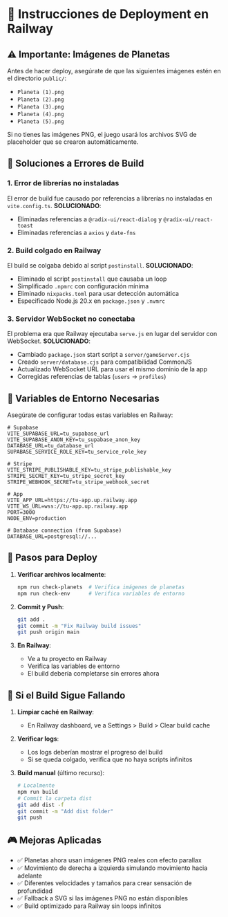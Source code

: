 # 🚀 Instrucciones de Deployment en Railway

## ⚠️ Importante: Imágenes de Planetas

Antes de hacer deploy, asegúrate de que las siguientes imágenes estén en el directorio `public/`:

- `Planeta (1).png`
- `Planeta (2).png` 
- `Planeta (3).png`
- `Planeta (4).png`
- `Planeta (5).png`

Si no tienes las imágenes PNG, el juego usará los archivos SVG de placeholder que se crearon automáticamente.

## 🔧 Soluciones a Errores de Build

### 1. Error de librerías no instaladas
El error de build fue causado por referencias a librerías no instaladas en `vite.config.ts`. **SOLUCIONADO**: 
- Eliminadas referencias a `@radix-ui/react-dialog` y `@radix-ui/react-toast`
- Eliminadas referencias a `axios` y `date-fns`

### 2. Build colgado en Railway
El build se colgaba debido al script `postinstall`. **SOLUCIONADO**:
- Eliminado el script `postinstall` que causaba un loop
- Simplificado `.npmrc` con configuración mínima
- Eliminado `nixpacks.toml` para usar detección automática
- Especificado Node.js 20.x en `package.json` y `.nvmrc`

### 3. Servidor WebSocket no conectaba
El problema era que Railway ejecutaba `serve.js` en lugar del servidor con WebSocket. **SOLUCIONADO**:
- Cambiado `package.json` start script a `server/gameServer.cjs`
- Creado `server/database.cjs` para compatibilidad CommonJS
- Actualizado WebSocket URL para usar el mismo dominio de la app
- Corregidas referencias de tablas (`users` → `profiles`)

## 📝 Variables de Entorno Necesarias

Asegúrate de configurar todas estas variables en Railway:

```env
# Supabase
VITE_SUPABASE_URL=tu_supabase_url
VITE_SUPABASE_ANON_KEY=tu_supabase_anon_key
DATABASE_URL=tu_database_url
SUPABASE_SERVICE_ROLE_KEY=tu_service_role_key

# Stripe
VITE_STRIPE_PUBLISHABLE_KEY=tu_stripe_publishable_key
STRIPE_SECRET_KEY=tu_stripe_secret_key
STRIPE_WEBHOOK_SECRET=tu_stripe_webhook_secret

# App
VITE_APP_URL=https://tu-app.up.railway.app
VITE_WS_URL=wss://tu-app.up.railway.app
PORT=3000
NODE_ENV=production

# Database connection (from Supabase)
DATABASE_URL=postgresql://...
```

## 🚂 Pasos para Deploy

1. **Verificar archivos localmente**:
   ```bash
   npm run check-planets  # Verifica imágenes de planetas
   npm run check-env      # Verifica variables de entorno
   ```

2. **Commit y Push**:
   ```bash
   git add .
   git commit -m "Fix Railway build issues"
   git push origin main
   ```

3. **En Railway**:
   - Ve a tu proyecto en Railway
   - Verifica las variables de entorno
   - El build debería completarse sin errores ahora

## 🐛 Si el Build Sigue Fallando

1. **Limpiar caché en Railway**:
   - En Railway dashboard, ve a Settings > Build > Clear build cache

2. **Verificar logs**:
   - Los logs deberían mostrar el progreso del build
   - Si se queda colgado, verifica que no haya scripts infinitos

3. **Build manual** (último recurso):
   ```bash
   # Localmente
   npm run build
   # Commit la carpeta dist
   git add dist -f
   git commit -m "Add dist folder"
   git push
   ```

## 🎮 Mejoras Aplicadas

- ✅ Planetas ahora usan imágenes PNG reales con efecto parallax
- ✅ Movimiento de derecha a izquierda simulando movimiento hacia adelante
- ✅ Diferentes velocidades y tamaños para crear sensación de profundidad
- ✅ Fallback a SVG si las imágenes PNG no están disponibles
- ✅ Build optimizado para Railway sin loops infinitos
